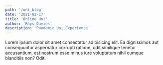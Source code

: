 ```yaml
---
path: '/uni_blog'
date: '2021-02-17'
title: 'Online Uni'
author: 'Rhys Davies'
description: 'Pandemic Uni Experience'
---
```


Lorem ipsum dolor sit amet consectetur adipisicing elit. Ea dignissimos
aut consequuntur aspernatur corrupti ratione, odit similique tenetur
accusantium, est nostrum esse minus iure voluptatum nihil cumque
blanditiis non? Odit.